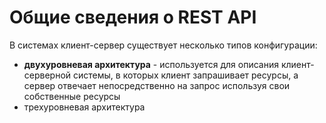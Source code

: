 # Общие сведения о REST API
В системах клиент-сервер существует несколько типов конфигурации:
- **двухуровневая архитектура** - используется для описания клиент-серверной системы, в которых клиент запрашивает ресурсы, а сервер отвечает непосредственно на запрос используя свои собственные ресурсы
- трехуровневая архитектура

